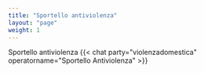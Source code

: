 ```yaml
---
title: "Sportello antiviolenza"
layout: "page"
weight: 1
---
```


Sportello antiviolenza
{{< chat party="violenzadomestica" operatorname="Sportello Antiviolenza" >}}
